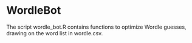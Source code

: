 # WordleBot

The script wordle_bot.R contains functions to optimize Wordle guesses, drawing on the word list in wordle.csv.
